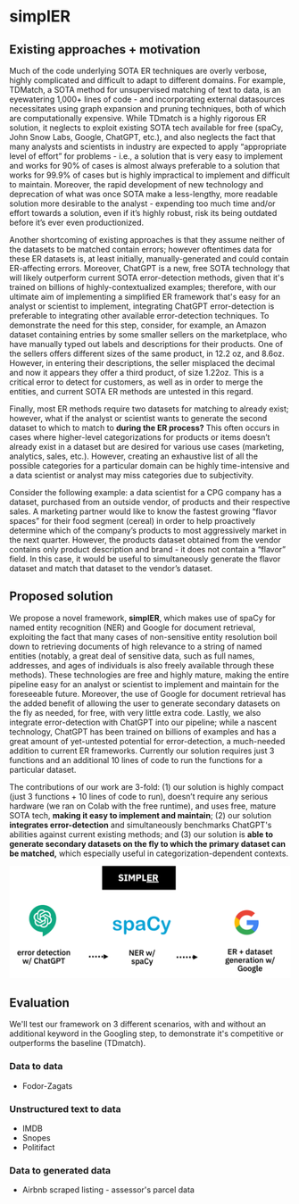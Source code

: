 # simplER

## Existing approaches + motivation
Much of the code underlying SOTA ER techniques are overly verbose, highly complicated and difficult to adapt to different domains. For example, TDMatch, a SOTA method for unsupervised matching of text to data, is an eyewatering 1,000+ lines of code - and incorporating external datasources necessitates using graph expansion and pruning techniques, both of which are computationally expensive. While TDmatch is a highly rigorous ER solution, it neglects to exploit existing SOTA tech available for free (spaCy, John Snow Labs, Google, ChatGPT, etc.), and also neglects the fact that many analysts and scientists in industry are expected to apply “appropriate level of effort” for problems - i.e., a solution that is very easy to implement and works for 90% of cases is almost always preferable to a solution that works for 99.9% of cases but is highly impractical to implement and difficult to maintain. Moreover, the rapid development of new technology and deprecation of what was once SOTA make a less-lengthy, more readable solution more desirable to the analyst - expending too much time and/or effort towards a solution, even if it’s highly robust, risk its being outdated before it’s ever even productionized.

Another shortcoming of existing approaches is that they assume neither of the datasets to be matched contain errors; however oftentimes data for these ER datasets is, at least initially, manually-generated and could contain ER-affecting errors. Moreover, ChatGPT is a new, free SOTA technology that will likely outperform current SOTA error-detection methods, given that it's trained on billions of highly-contextualized examples; therefore, with our ultimate aim of implementing a simplified ER framework that's easy for an analyst or scientist to implement, integrating ChatGPT error-detection is preferable to integrating other available error-detection techniques. To demonstrate the need for this step, consider, for example, an Amazon dataset containing entries by some smaller sellers on the marketplace, who have manually typed out labels and descriptions for their products. One of the sellers offers different sizes of the same product, in 12.2 oz, and 8.6oz. However, in entering their descriptions, the seller misplaced the decimal and now it appears they offer a third product, of size 1.22oz. This is a critical error to detect for customers, as well as in order to merge the entities, and current SOTA ER methods are untested in this regard.

Finally, most ER methods require two datasets for matching to already exist; however, what if the analyst or scientist wants to generate the second dataset to which to match to **during the ER process?** This often occurs in cases where higher-level categorizations for products or items doesn’t already exist in a dataset but are desired for various use cases (marketing, analytics, sales, etc.). However, creating an exhaustive list of all the possible categories for a particular domain can be highly time-intensive and a data scientist or analyst may miss categories due to subjectivity. 

Consider the following example: a data scientist for a CPG company has a dataset, purchased from an outside vendor, of products and their respective sales. A marketing partner would like to know the fastest growing “flavor spaces” for their food segment (cereal) in order to help proactively determine which of the company’s products to most aggressively market in the next quarter. However, the products dataset obtained from the vendor contains only product description and brand - it does not contain a “flavor” field. In this case, it would be useful to simultaneously generate the flavor dataset and match that dataset to the vendor’s dataset.

## Proposed solution
We propose a novel framework, **simplER**, which makes use of spaCy for named entity recognition (NER) and Google for document retrieval, exploiting the fact that many cases of non-sensitive entity resolution boil down to retrieving documents of high relevance to a string of named entities (notably, a great deal of sensitive data, such as full names, addresses, and ages of individuals is also freely available through these methods). These technologies are free and highly mature, making the entire pipeline easy for an analyst or scientist to implement and maintain for the foreseeable future. Moreover, the use of Google for document retrieval has the added benefit of allowing the user to generate secondary datasets on the fly as needed, for free, with very little extra code. Lastly, we also integrate error-detection with ChatGPT into our pipeline; while a nascent technology, ChatGPT has been trained on billions of examples and has a great amount of yet-untested potential for error-detection, a much-needed addition to current ER frameworks. Currently our solution requires just 3 functions and an additional 10 lines of code to run the functions for a particular dataset.

The contributions of our work are 3-fold: (1) our solution is highly compact (just 3 functions + 10 lines of code to run), doesn’t require any serious hardware (we ran on Colab with the free runtime), and uses free, mature SOTA tech, **making it easy to implement and maintain**; (2) our solution **integrates error-detection** and simultaneously benchmarks ChatGPT's abilities against current existing methods; and (3) our solution is **able to generate secondary datasets on the fly to which the primary dataset can be matched,** which especially useful in categorization-dependent contexts.

![](img/simplER_logos.png)

## Evaluation
We'll test our framework on 3 different scenarios, with and without an additional keyword in the Googling step, to demonstrate it's competitive or outperforms the baseline (TDmatch).

### Data to data
* Fodor-Zagats

### Unstructured text to data
* IMDB
* Snopes
* Politifact

### Data to generated data
* Airbnb scraped listing - assessor's parcel data
